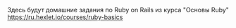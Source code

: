 Здесь будут домашние задания по Ruby on Rails из курса "Основы Ruby" https://ru.hexlet.io/courses/ruby-basics